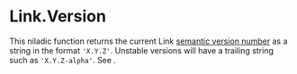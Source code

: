 # Link.Version

This niladic function returns the current Link [semantic version number](https://semver.org/) as a string in the format `'X.Y.Z'`. Unstable versions will have a trailing string such as `'X.Y.Z-alpha'`. See .
